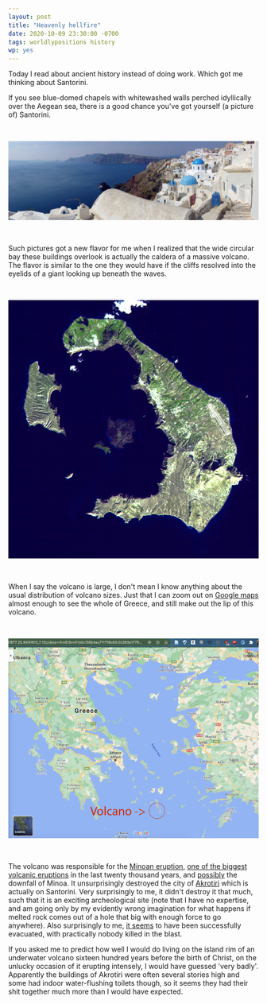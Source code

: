 ```yaml
---
layout: post
title: "Heavenly hellfire"
date: 2020-10-09 23:30:00 -0700
tags: worldlypositions history
wp: yes
---
```

Today I read about ancient history instead of doing work. Which got me thinking about Santorini.

If you see blue-domed chapels with whitewashed walls perched idyllically over the Aegean sea, there is a good chance you've got yourself (a picture of) Santorini.<!--more-->

<br>

![Santorini](/assets/santorini.jpg)

<br>

Such pictures got a new flavor for me when I realized that the wide circular bay these buildings overlook is actually the caldera of a massive volcano. The flavor is similar to the one they would have if the cliffs resolved into the eyelids of a giant looking up beneath the waves.

<br>

![Santorini from above](/assets/Santorini_Landsat.jpg)

<br>

When I say the volcano is large, I don't mean I know anything about the usual distribution of volcano sizes. Just that I can zoom out on [Google maps](https://www.google.com/maps/place/Santorini/@36.4072715,25.3504186,12z/data=!3m1!4b1!4m5!3m4!1s0x1499ce86adfd9ff7:0xb2a761f740d68afc!8m2!3d36.3931562!4d25.4615092) almost enough to see the whole of Greece, and still make out the lip of this volcano.

<br>

![Santorini and Greece](/assets/santorinigreece.png)

<br>

The volcano was responsible for the [Minoan eruption](https://en.wikipedia.org/wiki/Minoan_eruption), [one of the biggest volcanic eruptions](https://en.wikipedia.org/wiki/List_of_large_volcanic_eruptions) in the last twenty thousand years, and [possibly](https://en.wikipedia.org/wiki/Minoan_eruption#Minoan_civilization) the downfall of Minoa. It unsurprisingly destroyed the city of [Akrotiri](https://en.wikipedia.org/wiki/Akrotiri_(prehistoric_city)) which is actually on Santorini. Very surprisingly to me, it didn't destroy it that much, such that it is an exciting archeological site (note that I have no expertise, and am going only by my evidently wrong imagination for what happens if melted rock comes out of a hole that big with enough force to go anywhere). Also surprisingly to me, [it seems](<https://en.wikipedia.org/wiki/Akrotiri_(prehistoric_city)#Excavations>) to have been successfully evacuated, with practically nobody killed in the blast.

If you asked me to predict how well I would do living on the island rim of an underwater volcano sixteen hundred years before the birth of Christ, on the unlucky occasion of it erupting intensely, I would have guessed 'very badly'. Apparently the buildings of Akrotiri were often several stories high and some had indoor water-flushing toilets though, so it seems they had their shit together much more than I would have expected.
